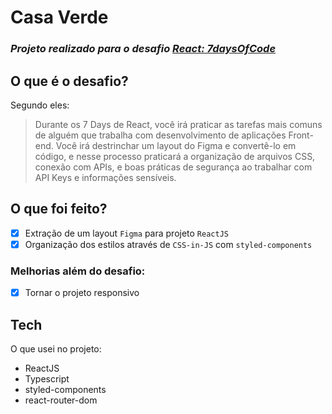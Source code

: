 # Casa Verde
### _Projeto realizado para o desafio [React: 7daysOfCode](https://7daysofcode.io/)_

## O que é o desafio?

Segundo eles:

>Durante os 7 Days de React, você irá praticar as tarefas mais comuns de alguém que trabalha com desenvolvimento de aplicações Front-end. Você irá destrinchar um layout do Figma e convertê-lo em código, e nesse processo praticará a organização de arquivos CSS, conexão com APIs, e boas práticas de segurança ao trabalhar com API Keys e informações sensíveis.

## O que foi feito?

- [x] Extração de um layout `Figma` para projeto `ReactJS`
- [x] Organização dos estilos através de `CSS-in-JS` com `styled-components`

### Melhorias além do desafio:

- [x] Tornar o projeto responsivo

## Tech

O que usei no projeto:

- ReactJS
- Typescript
- styled-components
- react-router-dom
